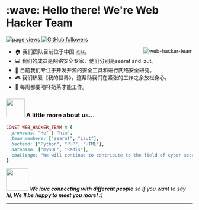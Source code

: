 <h1 align="left" id="macropower-title">:wave: Hello there! We're Web Hacker Team</h1>
<p align="left">
  <a href="https://github.com/web-hacker-team">
    <img src="https://komarev.com/ghpvc/?username=web-hacker-team" alt="page views">
  </a>
  <a href="https://github.com/web-hacker-team?tab=followers">
    <img alt="GitHub followers" src="https://img.shields.io/github/followers/web-hacker-team?color=green&logo=github">
  </a>
</p>

<a href="#web-hacker-team-title">
  <img src="https://github-readme-stats.vercel.app/api?username=web-hacker-team&show_icons=true" alt="web-hacker-team" align="right" />
</a>

- :house: 我们团队目前位于中国 🇨🇳。
- :computer: 我们的成员是网络安全专家，他们分别是searat and izut。
- :dart: 目前我们专注于开发开源的安全工具和进行网络安全研究。
- :video_game: 我们热爱《我的世界》，这帮助我们在紧张的工作之余放松身心。
- :bubble_tea: 每周都要喝杯奶茶才能工作。

### <img src="https://media.giphy.com/media/VgCDAzcKvsR6OM0uWg/giphy.gif" width="50"> A little more about us...  

```ruby
CONST WEB_HACKER_TEAM = {
  pronouns: "He" | "him",
  team_members: ["searat", "izut"],
  backend: ["Python", "PHP", "HTML"],
  database: ["mySQL", "Redis"],
  challenge: "We will continue to contribute to the field of cyber security."
}
```

<img src="https://media.giphy.com/media/LnQjpWaON8nhr21vNW/giphy.gif" width="60"> <em><b>We love connecting with different people</b> so if you want to say <b>hi, We'll be happy to meet you more!</b> :)</em>

---
